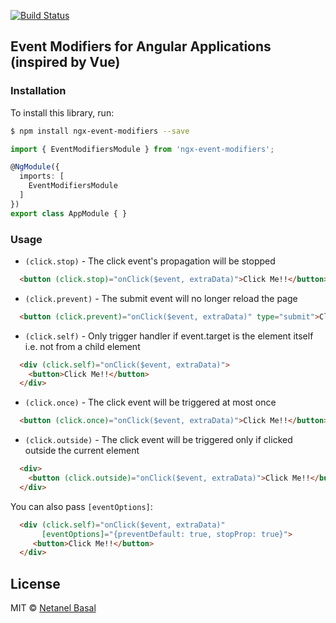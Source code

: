[![Build Status](https://travis-ci.org/NetanelBasal/ngx-event-modifiers.svg?branch=master)](https://travis-ci.org/NetanelBasal/ngx-event-modifiers)
## Event Modifiers for Angular Applications (inspired by Vue)

### Installation

To install this library, run:

```bash
$ npm install ngx-event-modifiers --save
```
```typescript
import { EventModifiersModule } from 'ngx-event-modifiers';

@NgModule({
  imports: [
    EventModifiersModule
  ]
})
export class AppModule { }
```

### Usage
- `(click.stop)` - The click event's propagation will be stopped
```html
  <button (click.stop)="onClick($event, extraData)">Click Me!!</button>
```
- `(click.prevent)` - The submit event will no longer reload the page
```html
  <button (click.prevent)="onClick($event, extraData)" type="submit">Click Me!!</button>
```
- `(click.self)` - Only trigger handler if event.target is the element itself i.e. not from a child element
```html
  <div (click.self)="onClick($event, extraData)">
    <button>Click Me!!</button>
  </div>
```
- `(click.once)` - The click event will be triggered at most once
```html
  <button (click.once)="onClick($event, extraData)">Click Me!!</button>
```
- `(click.outside)` - The click event will be triggered only if clicked outside the current element
```html
  <div>
    <button (click.outside)="onClick($event, extraData)">Click Me!!</button>
  </div>
```
You can also pass `[eventOptions]`:
```html
  <div (click.self)="onClick($event, extraData)"
       [eventOptions]="{preventDefault: true, stopProp: true}">
     <button>Click Me!!</button>
  </div>
```
## License

MIT © [Netanel Basal](mailto:netanel7799@gmail.com)
